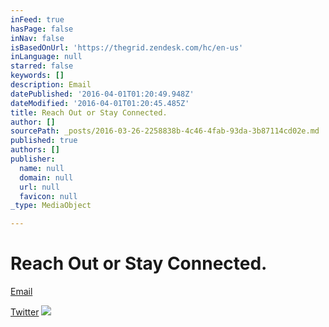 ```yaml
---
inFeed: true
hasPage: false
inNav: false
isBasedOnUrl: 'https://thegrid.zendesk.com/hc/en-us'
inLanguage: null
starred: false
keywords: []
description: Email
datePublished: '2016-04-01T01:20:49.948Z'
dateModified: '2016-04-01T01:20:45.485Z'
title: Reach Out or Stay Connected.
author: []
sourcePath: _posts/2016-03-26-2258838b-4c46-4fab-93da-3b87114cd02e.md
published: true
authors: []
publisher:
  name: null
  domain: null
  url: null
  favicon: null
_type: MediaObject

---
```

# Reach Out or Stay Connected.

[Email][0]

[Twitter][1]
![](https://the-grid-user-content.s3-us-west-2.amazonaws.com/23f0610a-9d47-4125-8b47-8b6f43244731.jpg)

[0]: http://www.123contactform.com/form-1831865/Contact-Form
[1]: https://twitter.com/thegrid